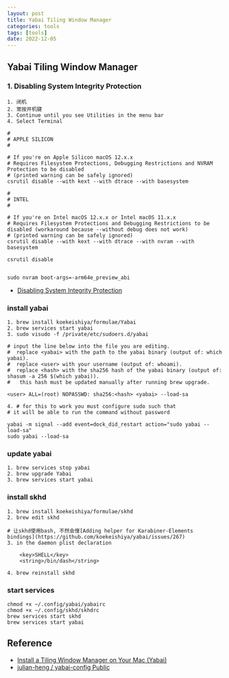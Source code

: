 ```yaml
---
layout: post
title: Yabai Tiling Window Manager
categories: tools
tags: [tools]
date: 2022-12-05
---
```


## Yabai Tiling Window Manager

### 1. Disabling System Integrity Protection

    1. 闭机
    2. 常按开机键
    3. Continue until you see Utilities in the menu bar
    4. Select Terminal

    #
    # APPLE SILICON
    #
    
    # If you're on Apple Silicon macOS 12.x.x
    # Requires Filesystem Protections, Debugging Restrictions and NVRAM Protection to be disabled
    # (printed warning can be safely ignored)
    csrutil disable --with kext --with dtrace --with basesystem
    
    #
    # INTEL
    #
    
    # If you're on Intel macOS 12.x.x or Intel macOS 11.x.x
    # Requires Filesystem Protections and Debugging Restrictions to be disabled (workaround because --without debug does not work)
    # (printed warning can be safely ignored)
    csrutil disable --with kext --with dtrace --with nvram --with basesystem

    csrutil disable


    sudo nvram boot-args=-arm64e_preview_abi

+ [Disabling System Integrity Protection](https://github.com/koekeishiya/yabai/wiki/Disabling-System-Integrity-Protection)

### install yabai

    1. brew install koekeishiya/formulae/Yabai
    2. brew services start yabai
    3. sudo visudo -f /private/etc/sudoers.d/yabai
    
    # input the line below into the file you are editing.
    #  replace <yabai> with the path to the yabai binary (output of: which yabai).
    #  replace <user> with your username (output of: whoami). 
    #  replace <hash> with the sha256 hash of the yabai binary (output of: shasum -a 256 $(which yabai)).
    #   this hash must be updated manually after running brew upgrade.
    
    <user> ALL=(root) NOPASSWD: sha256:<hash> <yabai> --load-sa

    4. # for this to work you must configure sudo such that
    # it will be able to run the command without password

    yabai -m signal --add event=dock_did_restart action="sudo yabai --load-sa"
    sudo yabai --load-sa

    

### update yabai

    1. brew services stop yabai
    2. brew upgrade Yabai
    3. brew services start yabai

### install skhd

    1. brew install koekeishiya/formulae/skhd
    2. brew edit skhd

    # 让skhd使用bash, 不然会慢[Adding helper for Karabiner-Elements bindings](https://github.com/koekeishiya/yabai/issues/267)
    3. in the daemon plist declaration

        <key>SHELL</key>
        <string>/bin/dash</string>

    4. brew reinstall skhd

### start services

    chmod +x ~/.config/yabai/yabairc
    chmod +x ~/.config/skhd/skhdrc
    brew services start skhd
    brew services start yabai

## Reference
+ [Install a Tiling Window Manager on Your Mac (Yabai)](https://blog.dsubachev.com/install-a-tiling-window-manager-on-your-mac/)
+ [ julian-heng / yabai-config Public](https://github.com/julian-heng/yabai-config/blob/master/yabairc)
